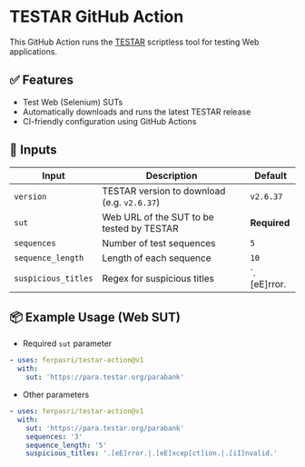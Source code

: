 # TESTAR GitHub Action

This GitHub Action runs the [TESTAR](https://github.com/TESTARtool/TESTAR_dev) scriptless tool for testing Web applications.

## ✅ Features

- Test Web (Selenium) SUTs
- Automatically downloads and runs the latest TESTAR release
- CI-friendly configuration using GitHub Actions

## 🔧 Inputs

| Input | Description | Default |
|-------|-------------|---------|
| `version` | TESTAR version to download (e.g. `v2.6.37`) | `v2.6.37` |
| `sut` | Web URL of the SUT to be tested by TESTAR | **Required** |
| `sequences` | Number of test sequences | `5` |
| `sequence_length` | Length of each sequence | `10` |
| `suspicious_titles` | Regex for suspicious titles | `.[eE]rror.|.[eE]xcep[ct]ion.` |

## 📦 Example Usage (Web SUT)

- Required `sut` parameter

```yaml
- uses: ferpasri/testar-action@v1
  with:
    sut: 'https://para.testar.org/parabank'
```

- Other parameters

```yaml
- uses: ferpasri/testar-action@v1
  with:
    sut: 'https://para.testar.org/parabank'
	sequences: '3'
	sequence_length: '5'
	suspicious_titles: '.[eE]rror.|.[eE]xcep[ct]ion.|.[iI]nvalid.'
```